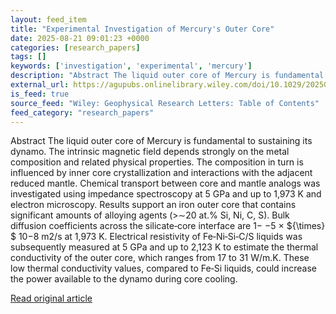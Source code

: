 ```yaml
---
layout: feed_item
title: "Experimental Investigation of Mercury's Outer Core"
date: 2025-08-21 09:01:23 +0000
categories: [research_papers]
tags: []
keywords: ['investigation', 'experimental', 'mercury']
description: "Abstract The liquid outer core of Mercury is fundamental to sustaining its dynamo"
external_url: https://agupubs.onlinelibrary.wiley.com/doi/10.1029/2025GL116595?af=R
is_feed: true
source_feed: "Wiley: Geophysical Research Letters: Table of Contents"
feed_category: "research_papers"
---
```


Abstract The liquid outer core of Mercury is fundamental to sustaining its dynamo. The intrinsic magnetic field depends strongly on the metal composition and related physical properties. The composition in turn is influenced by inner core crystallization and interactions with the adjacent reduced mantle. Chemical transport between core and mantle analogs was investigated using impedance spectroscopy at 5 GPa and up to 1,973 K and electron microscopy. Results support an iron outer core that contains significant amounts of alloying agents (>∼20 at.% Si, Ni, C, S). Bulk diffusion coefficients across the silicate‐core interface are 1− ${-}$5 × ${\\times} $ 10−8 m2/s at 1,973 K. Electrical resistivity of Fe‐Ni‐Si‐C/S liquids was subsequently measured at 5 GPa and up to 2,123 K to estimate the thermal conductivity of the outer core, which ranges from 17 to 31 W/m.K. These low thermal conductivity values, compared to Fe‐Si liquids, could increase the power available to the dynamo during core cooling.

[Read original article](https://agupubs.onlinelibrary.wiley.com/doi/10.1029/2025GL116595?af=R)
